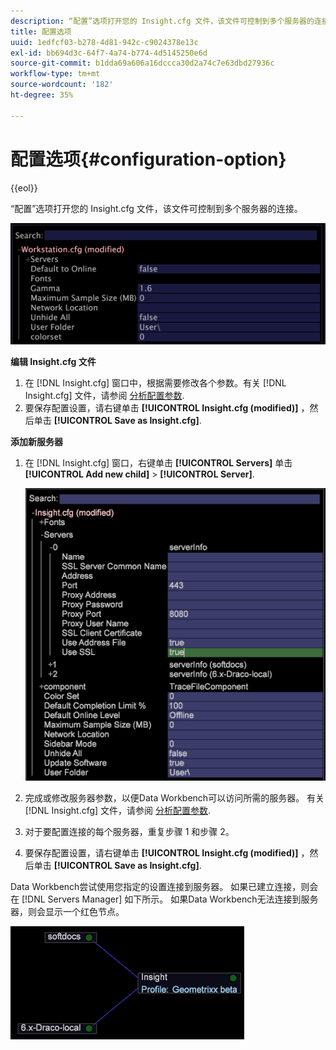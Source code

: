 ```yaml
---
description: “配置”选项打开您的 Insight.cfg 文件，该文件可控制到多个服务器的连接。
title: 配置选项
uuid: 1edfcf03-b278-4d81-942c-c9024378e13c
exl-id: bb694d3c-64f7-4a74-b774-4d5145250e6d
source-git-commit: b1dda69a606a16dccca30d2a74c7e63dbd27936c
workflow-type: tm+mt
source-wordcount: '182'
ht-degree: 35%

---
```


# 配置选项{#configuration-option}

{{eol}}

“配置”选项打开您的 Insight.cfg 文件，该文件可控制到多个服务器的连接。

![](assets/cfg_Workstation.png)

**编辑 Insight.cfg 文件**

1. 在 [!DNL Insight.cfg] 窗口中，根据需要修改各个参数。有关 [!DNL Insight.cfg] 文件，请参阅 [分析配置参数](../../../home/c-get-started/c-insght-config-param.md#concept-14da97d0756348e885c08ca9e866074b).
1. 要保存配置设置，请右键单击 **[!UICONTROL Insight.cfg (modified)]** ，然后单击 **[!UICONTROL Save as Insight.cfg]**.

**添加新服务器**

1. 在 [!DNL Insight.cfg] 窗口，右键单击 **[!UICONTROL Servers]** 单击 **[!UICONTROL Add new child]** > **[!UICONTROL Server]**.

   ![](assets/cfg_Workstation_AddServer.png)

1. 完成或修改服务器参数，以便Data Workbench可以访问所需的服务器。 有关 [!DNL Insight.cfg] 文件，请参阅 [分析配置参数](../../../home/c-get-started/c-insght-config-param.md#concept-14da97d0756348e885c08ca9e866074b).
1. 对于要配置连接的每个服务器，重复步骤 1 和步骤 2。
1. 要保存配置设置，请右键单击 **[!UICONTROL Insight.cfg (modified)]** ，然后单击 **[!UICONTROL Save as Insight.cfg]**.

Data Workbench尝试使用您指定的设置连接到服务器。 如果已建立连接，则会在 [!DNL Servers Manager] 如下所示。 如果Data Workbench无法连接到服务器，则会显示一个红色节点。

![](assets/vis_SysStat_RedGreenDots.png)
